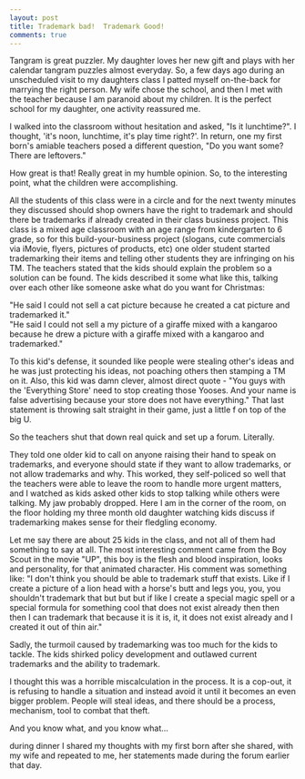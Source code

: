 ```yaml
---
layout: post
title: Trademark bad!  Trademark Good!
comments: true
---
```


Tangram is great puzzler.  My daughter loves her new gift and plays with her calendar tangram puzzles almost everyday.  So, a few days ago during an unscheduled visit to my daughters class I patted myself on-the-back for marrying the right person.  My wife chose the school, and then I met with the teacher because I am paranoid about my children.  It is the perfect school for my daughter, one activity reassured me.

I walked into the classroom without hesitation and asked, "Is it lunchtime?". I thought, 'it's noon, lunchtime, it's play time right?'.  In return, one my first born's amiable teachers posed a different question, "Do you want some?  There are leftovers."

How great is that!  Really great in my humble opinion.  So, to the interesting point, what the children were accomplishing.

All the students of this class were in a circle and for the next twenty minutes they discussed should shop owners have the right to trademark and should there be trademarks if already created in their class business project.  This class is a mixed age classroom with an age range from kindergarten to 6 grade, so for this build-your-business project (slogans, cute commercials via iMovie, flyers, pictures of products, etc) one older student started trademarking their items and telling other students they are infringing on his TM.  The teachers stated that the kids should explain the problem so a solution can be found. The kids described it some what like this, talking over each other like someone aske what do you want for Christmas:

"He said I could not sell a cat picture because he created a cat picture and trademarked it."  
"He said I could not sell a my picture of a giraffe mixed with a kangaroo because he drew a picture with a giraffe mixed with a kangaroo and trademarked."

To this kid's defense, it sounded like people were stealing other's ideas and he was just protecting his ideas, not poaching others then stamping a TM on it.  Also, this kid was damn clever, almost direct quote - "You guys with the 'Everything Store' need to stop creating those Yooses.  And your name is false advertising because your store does not have everything."  That last statement is throwing salt straight in their game, just a little f on top of the big U.

So the teachers shut that down real quick and set up a forum.  Literally.

They told one older kid to call on anyone raising their hand to speak on trademarks, and everyone should state if they want to allow trademarks, or not allow trademarks and why.  This worked, they self-policed so well that the teachers were able to leave the room to handle more urgent matters, and I watched as kids asked other kids to stop talking while others were talking.  My jaw probably dropped.  Here I am in the corner of the room, on the floor holding my three month old daughter watching kids discuss if trademarking makes sense for their fledgling economy.

Let me say there are about 25 kids in the class, and not all of them had something to say at all.  The most interesting comment came from the Boy Scout in the movie "UP", this boy is the flesh and blood inspiration, looks and personality, for that animated character.  His comment was something like: 
"I don't think you should be able to trademark stuff that exists.  Like if I create a picture of a lion head with a horse's butt and legs you, you, you shouldn't trademark that but but but if like I create a special magic spell or a special formula for something cool that does not exist already then then then I can trademark that because it is it is, it, it does not exist already and I created it out of thin air."

Sadly, the turmoil caused by trademarking was too much for the kids to tackle.  The kids shirked policy development and outlawed current trademarks and the ability to trademark.  

I thought this was a horrible miscalculation in the process.  It is a cop-out, it is refusing to handle a situation and instead avoid it until it becomes an even bigger problem.  People will steal ideas, and there should be a process, mechanism, tool to combat that theft.  

And you know what, and you know what... 

during dinner I shared my thoughts with my first born after she shared, with my wife and repeated to me, her statements made during the forum earlier that day.

